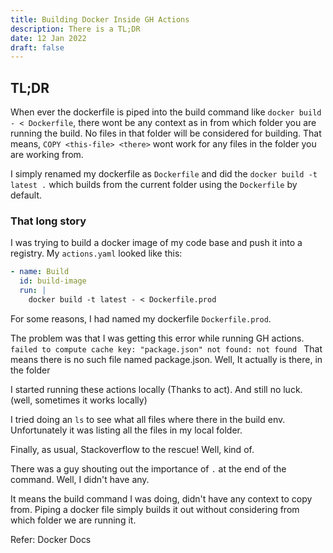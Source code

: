 ```yaml
---
title: Building Docker Inside GH Actions
description: There is a TL;DR
date: 12 Jan 2022
draft: false
---
```


## TL;DR

When ever the dockerfile is piped into the build command like `docker build - < Dockerfile`, there wont be any context as in from which folder you are running the build. No files in that folder will be considered for building. That means, `COPY <this-file> <there>` wont work for any files in the folder you are working from.

I simply renamed my dockerfile as `Dockerfile` and did the `docker build -t latest .` which builds from the current folder using the `Dockerfile` by default.

### That long story

I was trying to build a docker image of my code base and push it into a registry. My `actions.yaml` looked like this:

```yaml
- name: Build
  id: build-image
  run: |
    docker build -t latest - < Dockerfile.prod
```

For some reasons, I had named my dockerfile `Dockerfile.prod`.

The problem was that I was getting this error while running GH actions.
`failed to compute cache key: "package.json" not found: not found `
That means there is no such file named package.json. Well, It actually is there, in the folder

I started running these actions locally (Thanks to act). And still no luck. (well, sometimes it works locally)

I tried doing an `ls` to see what all files where there in the build env. Unfortunately it was listing all the files in my local folder.

Finally, as usual, Stackoverflow to the rescue! Well, kind of.

There was a guy shouting out the importance of `.` at the end of the command. Well, I didn't have any.

It means the build command I was doing, didn't have any context to copy from. Piping a docker file simply builds it out without considering from which folder we are running it.

Refer: Docker Docs
